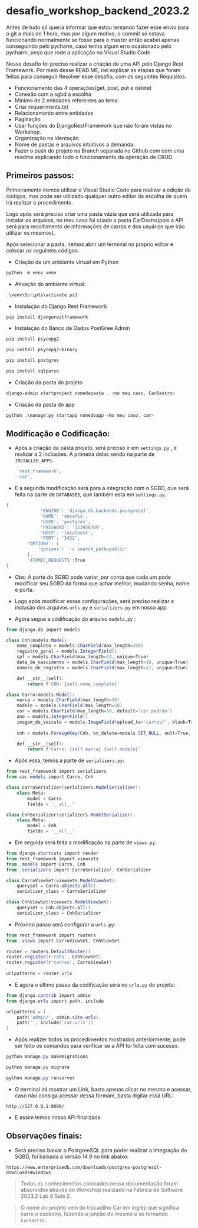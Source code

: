 # desafio_workshop_backend_2023.2

Antes de tudo só queria informar que estou tentando fazer esse envio para o git a mais de 1 hora, mas por algum motivo, o commit só estava funcionando normalmente se fosse para o master então acabei apenas conseguindo pelo pycharm, caso tenha algum erro ocasionado pelo pycharm, peço que rode a aplicação no Visual Studio Code

Nesse desafio foi preciso realizar a criação de uma API pelo Django Rest Framework. Por meio desse READ.ME, irei explicar as etapas que foram feitas para conseguir Resolver esse desafio, com os seguintes Requisitos:

- Funcionamento das 4 operações(get, post, put e delete)
- Conexão com a sgbd a escolha
- Mínimo de 2 entidades referentes ao tema.
- Criar requeriments.txt
- Relacionamento entre entidades
- Paginação
- Usar funções do DjangoRestFramework que não foram vistas no Workshop.
- Organização na identação
- Nome de pastas e arquivos intuitivos a demanda:
- Fazer o push do projeto na Branch separada no Github.com com uma readme explicando todo o funcionamento da operação de CRUD

## Primeiros passos:

Primeiramente iremos utilizar o Visual Studio Code para realizar a edição de códigos, mas pode ser utilizado qualquer outro editor da escolha de quem irá realizar o procedimento.

Logo após será preciso criar uma pasta vázia que será utilizada para instalar os arquivos, no meu caso foi criado a pasta CarDastro(pois a API será para recolhimento de informações de carros e dos usuários que irão utilizar os mesmos).

Após selecionar a pasta, iremos abrir um terminal no proprio editor e colocar os seguintes códigos:

- Criação de um ambiente virtual em Python

```ps1
python -m venv venv
```

- Ativação do ambiente virtual:

```ps1
.\venv\Scripts\activate.ps1
```

- Instalação do Django Rest Framework

 ```ps1
pip install djangorestframework
```
- Instalação do Banco de Dados PostGree Admin

 ```ps1
pip install psycopg2

pip install psycopg2-binary

pip install postgres

pip install sqlparse
```
- Criação da pasta do projeto

```ps1
django-admin startproject nomedapasta . <no meu caso, CarDastro>
```

- Criação da pasta do app

```ps1
python .\manage.py startapp nomedoapp <No meu caso, car> 
```

## Modificação e Codificação:

- Após a criação da pasta projeto, será preciso ir em ```settings.py``` , e realizar a 2 inclusões. A primeira delas sendo na parte de ```INSTALLED_APPS```.

```ps1
    'rest_framework',
    'car',
```

- E a segunda modificação será para a integração com o SGBD, que será feita na parte de ```DATABASES```, que também está em ```settings.py```.

```ps1
{
             'ENGINE': 'django.db.backends.postgresql',
             'NAME': 'desafio',
             'USER': 'postgres',
             'PASSWORD': '123456789',
             'HOST': 'localhost',
             'PORT': '5432',
        'OPTIONS': {
            'options': '-c search_path=public'
        },
        'ATOMIC_REQUESTS':True
}
```
- Obs: A parte do SGBD pode variar, por conta que cada um pode modificar seu SGBD da forma que achar melhor, mudando senha, nome e porta.

- Logo após modificar essas configurações, será preciso realizar a inclusão dos arquivos ```urls.py``` e ```serializers.py``` em nosso app.

- Agora segue a códificação do arquivo ```models.py``` :

```ps1
from django.db import models

class Cnh(models.Model):
    nome_completo = models.CharField(max_length=200)
    registro_geral = models.IntegerField()
    cpf = models.CharField(max_length=14, unique=True)
    data_de_nascimento = models.CharField(max_length=10, unique=True)
    número_de_registro = models.CharField(max_length=11, unique=True)

    def __str__(self):
        return f'CNH: {self.nome_completo}'

class Carro(models.Model):
    marca = models.CharField(max_length=50)
    modelo = models.CharField(max_length=50)
    cor = models.CharField(max_length=50, default='cor padrão')
    ano = models.IntegerField()
    imagem_do_veiculo = models.ImageField(upload_to='carros/', blank=True, null=True)
    
    cnh = models.ForeignKey(Cnh, on_delete=models.SET_NULL, null=True, blank=True)

    def __str__(self):
        return f'Carro: {self.marca} {self.modelo}'
```

- Após essa, temos a parte de ```serializers.py```:

```ps1
from rest_framework import serializers
from car.models import Carro, Cnh

class CarroSerializer(serializers.ModelSerializer):
    class Meta:
        model = Carro
        fields = '__all__'

class CnhSerializer(serializers.ModelSerializer):
    class Meta:
        model = Cnh
        fields = '__all__'
```

- Em seguida será feita a modificação na parte de ```views.py```:

```ps1
from django.shortcuts import render
from rest_framework import viewsets
from .models import Carro, Cnh
from .serializers import CarroSerializer, CnhSerializer

class CarroViewSet(viewsets.ModelViewSet):
    queryset = Carro.objects.all()
    serializer_class = CarroSerializer

class CnhViewSet(viewsets.ModelViewSet):
    queryset = Cnh.objects.all()
    serializer_class = CnhSerializer
```

- Próximo passo será configurar a ```urls.py```:

```ps1
from rest_framework import routers
from .views import CarroViewSet, CnhViewSet

router = routers.DefaultRouter()
router.register(r'cnhs', CnhViewSet)
router.register(r'carros', CarroViewSet) 
     
urlpatterns = router.urls
```

- E agora o último passo da códificação será no ```urls.py``` do projeto:

```ps1
from django.contrib import admin
from django.urls import path, include

urlpatterns = [
    path('admin/', admin.site.urls),
    path('', include('car.urls'))
]
```

- Após realizer todos os procedimentos mostrados anteriormente, pode ser feito os comandos para verificar se a API foi feita com sucesso.

```ps1
python manage.py makemigrations

python manage.py migrate

python manage.py runserver
```

- O terminal irá mostrar um Link, basta apenas clicar no mesmo e acessar, caso não consiga acessar dessa formam, basta digitar essá URL:

```
http://127.0.0.1:8000/
```

- E assim temos nossa API finalizada. 

## Observações finais:

- Será preciso baixar o PostgreeSQL para poder realizar a integração do SGBD, foi baixada a versão 14.9 no link abaixo:

```
https://www.enterprisedb.com/downloads/postgres-postgresql-downloads#windows
```

> Todos os conhecimentos colocados nessa documentação foram absorvidos através do Workshop realizado na Fábrica de Software 2023.2 Lab 8 Sala 2.

> O nome do projeto vem do trocadilho Car em inglêz que significa carro e cadastro, fazendo a junção do mesmo e se tornando ```Cardastro```.
